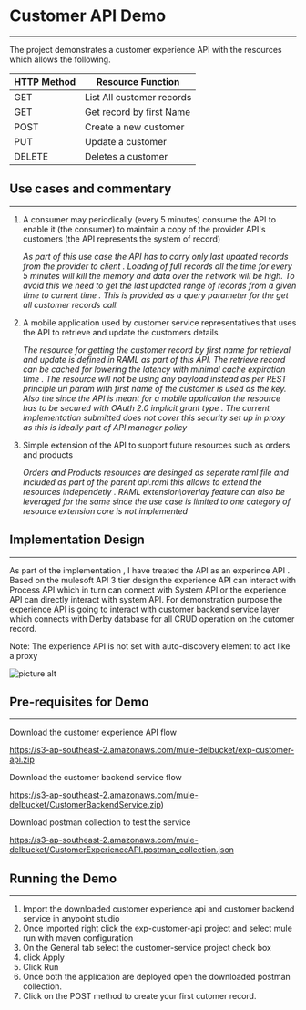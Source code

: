 # Customer API Demo
- - - -

The project demonstrates a customer experience API with the resources which allows the following.

HTTP Method   | Resource Function
------------- | -------------
GET           | List All customer records
GET           | Get record by first Name
POST          | Create a new customer
PUT			  |	Update a customer
DELETE		  | Deletes a customer

## Use cases and commentary
- - - -

1. A consumer may periodically (every 5 minutes) consume the API to enable it (the consumer) to maintain a copy of the provider API's customers (the API represents the system of record)
   
   *As part of this use case the API has to carry only last updated records from the provider to client . Loading of full records all the time for
    every 5 minutes will kill the memory and data over the network will be high. 
	To avoid this we need to get the last updated range of records from a given time to current time . This is provided as a query parameter for the get all customer records call.*
	
2. A mobile application used by customer service representatives that uses the API to retrieve and update the customers details
   
   *The resource for getting the customer record by first name for retrieval and update is defined in RAML as part of this API. The retrieve record can be cached for lowering the latency 
    with minimal cache expiration time . The resource will not be using any payload instead as per REST principle uri param with first name of the customer is used as the key.
    Also the since the API is meant for a mobile application the resource has to be secured with OAuth 2.0 implicit grant type . The current implementation submitted does not cover this security set up in proxy as this is ideally part of API manager policy*
	
3. Simple extension of the API to support future resources such as orders and products
 
   *Orders and Products resources are desinged as seperate raml file and included as part of the parent api.raml this allows to extend
   the resources independetly . RAML extension\overlay feature can also be leveraged for the same since the use case is limited to one
   category of resource extension core is not implemented*

## Implementation Design
- - - -

As part of the implementation , I have treated the API as an experince API . Based on the mulesoft API 3 tier design the experience API
can interact with Process API which in turn can connect with System API or the experience API can directly interact with system API.
For demonstration purpose the experience API is going to interact with customer backend service layer which connects with Derby database
for all CRUD operation on the cutomer record.

Note: The experience API is not set with auto-discovery element to act like a proxy 

![picture alt](https://s3-ap-southeast-2.amazonaws.com/mule-delbucket/Designimage.png)

## Pre-requisites for Demo
- - - -

Download the customer experience API flow

https://s3-ap-southeast-2.amazonaws.com/mule-delbucket/exp-customer-api.zip

Download the customer backend service flow

https://s3-ap-southeast-2.amazonaws.com/mule-delbucket/CustomerBackendService.zip)

Download postman collection to test the service

https://s3-ap-southeast-2.amazonaws.com/mule-delbucket/CustomerExperienceAPI.postman_collection.json

## Running the Demo
- - - -

1. Import the downloaded customer experience api and customer backend service in anypoint studio
2. Once imported right click the exp-customer-api project and select mule run with maven configuration
3. On the General tab select the customer-service project check box
4. click Apply
5. Click Run 
6. Once both the application are deployed open the downloaded postman collection.
7. Click on the POST method to create your first cutomer record.
